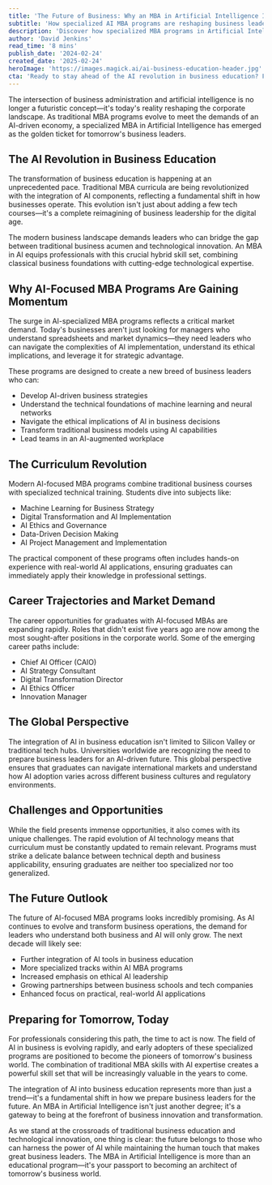 ```yaml
---
title: 'The Future of Business: Why an MBA in Artificial Intelligence Is Your Gateway to Tomorrow''s C-Suite'
subtitle: 'How specialized AI MBA programs are reshaping business leadership education'
description: 'Discover how specialized MBA programs in Artificial Intelligence are revolutionizing business education and creating tomorrow''s tech-savvy business leaders. Learn about the curriculum, career opportunities, and why this unique combination of business and AI expertise is becoming increasingly valuable in today''s corporate landscape.'
author: 'David Jenkins'
read_time: '8 mins'
publish_date: '2024-02-24'
created_date: '2025-02-24'
heroImage: 'https://images.magick.ai/ai-business-education-header.jpg'
cta: 'Ready to stay ahead of the AI revolution in business education? Follow us on LinkedIn for daily insights on the intersection of AI and business leadership.'
---
```


The intersection of business administration and artificial intelligence is no longer a futuristic concept—it's today's reality reshaping the corporate landscape. As traditional MBA programs evolve to meet the demands of an AI-driven economy, a specialized MBA in Artificial Intelligence has emerged as the golden ticket for tomorrow's business leaders.

## The AI Revolution in Business Education

The transformation of business education is happening at an unprecedented pace. Traditional MBA curricula are being revolutionized with the integration of AI components, reflecting a fundamental shift in how businesses operate. This evolution isn't just about adding a few tech courses—it's a complete reimagining of business leadership for the digital age.

The modern business landscape demands leaders who can bridge the gap between traditional business acumen and technological innovation. An MBA in AI equips professionals with this crucial hybrid skill set, combining classical business foundations with cutting-edge technological expertise.

## Why AI-Focused MBA Programs Are Gaining Momentum

The surge in AI-specialized MBA programs reflects a critical market demand. Today's businesses aren't just looking for managers who understand spreadsheets and market dynamics—they need leaders who can navigate the complexities of AI implementation, understand its ethical implications, and leverage it for strategic advantage.

These programs are designed to create a new breed of business leaders who can:

- Develop AI-driven business strategies
- Understand the technical foundations of machine learning and neural networks
- Navigate the ethical implications of AI in business decisions
- Transform traditional business models using AI capabilities
- Lead teams in an AI-augmented workplace

## The Curriculum Revolution

Modern AI-focused MBA programs combine traditional business courses with specialized technical training. Students dive into subjects like:

- Machine Learning for Business Strategy
- Digital Transformation and AI Implementation
- AI Ethics and Governance
- Data-Driven Decision Making
- AI Project Management and Implementation

The practical component of these programs often includes hands-on experience with real-world AI applications, ensuring graduates can immediately apply their knowledge in professional settings.

## Career Trajectories and Market Demand

The career opportunities for graduates with AI-focused MBAs are expanding rapidly. Roles that didn't exist five years ago are now among the most sought-after positions in the corporate world. Some of the emerging career paths include:

- Chief AI Officer (CAIO)
- AI Strategy Consultant
- Digital Transformation Director
- AI Ethics Officer
- Innovation Manager

## The Global Perspective

The integration of AI in business education isn't limited to Silicon Valley or traditional tech hubs. Universities worldwide are recognizing the need to prepare business leaders for an AI-driven future. This global perspective ensures that graduates can navigate international markets and understand how AI adoption varies across different business cultures and regulatory environments.

## Challenges and Opportunities

While the field presents immense opportunities, it also comes with its unique challenges. The rapid evolution of AI technology means that curriculum must be constantly updated to remain relevant. Programs must strike a delicate balance between technical depth and business applicability, ensuring graduates are neither too specialized nor too generalized.

## The Future Outlook

The future of AI-focused MBA programs looks incredibly promising. As AI continues to evolve and transform business operations, the demand for leaders who understand both business and AI will only grow. The next decade will likely see:

- Further integration of AI tools in business education
- More specialized tracks within AI MBA programs
- Increased emphasis on ethical AI leadership
- Growing partnerships between business schools and tech companies
- Enhanced focus on practical, real-world AI applications

## Preparing for Tomorrow, Today

For professionals considering this path, the time to act is now. The field of AI in business is evolving rapidly, and early adopters of these specialized programs are positioned to become the pioneers of tomorrow's business world. The combination of traditional MBA skills with AI expertise creates a powerful skill set that will be increasingly valuable in the years to come.

The integration of AI into business education represents more than just a trend—it's a fundamental shift in how we prepare business leaders for the future. An MBA in Artificial Intelligence isn't just another degree; it's a gateway to being at the forefront of business innovation and transformation.

As we stand at the crossroads of traditional business education and technological innovation, one thing is clear: the future belongs to those who can harness the power of AI while maintaining the human touch that makes great business leaders. The MBA in Artificial Intelligence is more than an educational program—it's your passport to becoming an architect of tomorrow's business world.